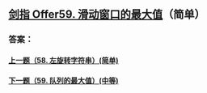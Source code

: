 ## [ 剑指 Offer59. 滑动窗口的最大值](https://leetcode-cn.com/problems/merge-two-sorted-lists/)（简单）





### 答案：



#### [上一题（58. 左旋转字符串）(简单)](https://github.com/sdwwld/leetCode/blob/master/src/main/java/com/wld/java/offer/剑指Offer58-II.md)

#### [下一题（59. 队列的最大值）(中等)](https://github.com/sdwwld/leetCode/blob/master/src/main/java/com/wld/java/offer/剑指Offer59-II.md)